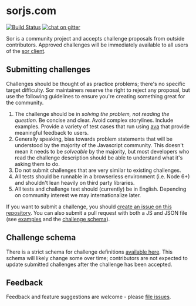 # sorjs.com

[![Build Status](https://travis-ci.org/anyweez/sorjs.com.svg?branch=master)](https://travis-ci.org/anyweez/sorjs.com)
[![chat on gitter](https://img.shields.io/gitter/room/gitterHQ/gitter.svg)](https://gitter.im/sorjs/Lobby#)

Sor is a community project and accepts challenge proposals from outside contributors. Approved challenges will be immediately available to all users of the [sor client](https://github.com/anyweez/sor).

## Submitting challenges

Challenges should be thought of as practice problems; there's no specific target difficulty. Sor maintainers reserve the right to reject any proposal, but use the following guidelines to ensure you're creating something great for the community.

1. The challenge should be in *solving the problem, not reading the question*. Be concise and clear. Avoid complex storylines. Include examples. Provide a variety of test cases that run using [ava](https://github.com/avajs/ava) that provide meaningful feedback to users.
2. Generally speaking, bias towards problem statements that will be understood by the majority of the Javascript community. This doesn't mean it needs to be *solveable* by the majority, but most developers who read the challenge description should be able to understand what it's asking them to do.
3. Do not submit challenges that are very similar to existing challenges.
4. All tests should be runnable in a browserless environment (i.e. Node 6+) and shouldn't lean heavily on third party libraries.
5. All tests and challenge text should (currently) be in English. Depending on community interest we may internationalize later.

If you want to submit a challenge, you should [create an issue on this repository](https://github.com/anyweez/sorjs.com/issues/new?labels=challenge). You can also submit a pull request with both a JS and JSON file (see [examples](https://github.com/anyweez/sorjs.com/tree/master/challenges) and the [challenge schema](https://github.com/anyweez/sorjs.com/blob/master/schema/challenge.json)).

## Challenge schema

There is a strict schema for challenge definitions [available here](https://github.com/anyweez/sorjs.com/blob/master/schema/challenge.json). This schema will likely change some over time; contributors are not expected to update submitted challenges after the challenge has been accepted.

## Feedback

Feedback and feature suggestions are welcome - please [file issues](https://github.com/anyweez/sorjs.com/issues).